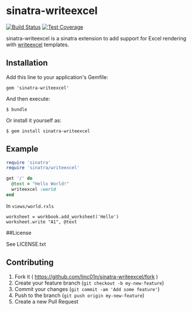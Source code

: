# sinatra-writeexcel
[![Build Status](https://travis-ci.org/linc01n/sinatra-writeexcel.svg?branch=master)](https://travis-ci.org/linc01n/sinatra-writeexcel)
[![Test Coverage](https://codeclimate.com/github/linc01n/sinatra-writeexcel/badges/coverage.svg)](https://codeclimate.com/github/linc01n/sinatra-writeexcel)

sinatra-writeexcel is a sinatra extension to add support for Excel rendering with [writeexcel](https://github.com/cxn03651/writeexcel) templates.

## Installation

Add this line to your application's Gemfile:

    gem 'sinatra-writeexcel'

And then execute:

    $ bundle

Or install it yourself as:

    $ gem install sinatra-writeexcel

## Example

```ruby
require 'sinatra'
require 'sinatra/writeexcel'

get '/' do
  @text = "Hello World!"
  writeexcel :world
end
```

In `views/world.rxls`
```
worksheet = workbook.add_worksheet('Hello')
worksheet.write "A1", @text
```

##License

See LICENSE.txt

## Contributing

1. Fork it ( https://github.com/linc01n/sinatra-writeexcel/fork )
2. Create your feature branch (`git checkout -b my-new-feature`)
3. Commit your changes (`git commit -am 'Add some feature'`)
4. Push to the branch (`git push origin my-new-feature`)
5. Create a new Pull Request

